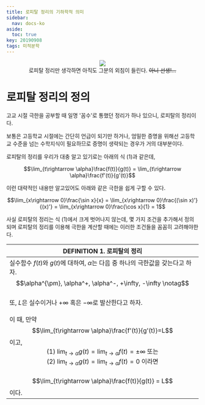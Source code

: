 ```yaml
---
title: 로피탈 정리의 기하학적 의미
sidebar:
  nav: docs-ko
aside:
  toc: true
key: 20190908
tags: 미적분학
---
```


<p align = "center">
  <img src = "https://data.ygosu.com/upload_files/board_study/240555/574b096040ae3.jpg">
  <br>
  로피탈 정리만 생각하면 아직도 그분의 외침이 들린다. <del>아니 선생!...</del>
</p>

# 로피탈 정리의 정의

고교 시절 극한을 공부할 때 일명 '꼼수'로 통했던 정리가 하나 있으니, 로피탈의 정리이다.

보통은 고등학교 시절에는 간단히 언급이 되기만 하거나, 엄밀한 증명을 위해선 고등학교 수준을 넘는 수학지식이 필요하므로 증명이 생략되는 경우가 거의 대부분이다.

로피탈의 정리를 우리가 대충 알고 있기로는 아래의 식 (1)과 같은데,

$$\lim_{t\rightarrow \alpha}\frac{f(t)}{g(t)} = \lim_{t\rightarrow \alpha}\frac{f'(t)}{g'(t)}$$

이런 대략적인 내용만 알고있어도 아래와 같은 극한을 쉽게 구할 수 있다.

$$\lim_{x\rightarrow 0}\frac{\sin x}{x} = \lim_{x\rightarrow 0}\frac{(\sin x)'}{(x)'} = \lim_{x\rightarrow 0}\frac{\cos x}{1} = 1$$

사실 로피탈의 정리는 식 (1)에서 크게 벗어나지 않는데, 몇 가지 조건을 추가해서 정의되며 로피탈의 정리를 이용해 극한을 계산할 때에는 이러한 조건들을 꼼꼼히 고려해야한다.

| DEFINITION 1. 로피탈의 정리 |
| --------- |
|실수함수 $f(t)$와 $g(t)$에 대하여, $\alpha$는 다음 중 하나의 극한값을 갖는다고 하자. <br> <center>$$\alpha^{\pm}, \alpha^+, \alpha^-, +\infty, -\infty \notag$$</center><br> 또, $L$은 실수이거나 $+\infty$ 혹은 $-\infty$로 발산한다고 하자. <br><br> 이 때, 만약 <br><center>$$\lim_{t\rightarrow \alpha}\frac{f'(t)}{g'(t)}=L$$</center> 이고, <br> <center>$\text{(1) }\lim_{t\rightarrow \alpha}g(t) = \lim_{t\rightarrow \alpha}f(t) = \pm\infty$ 또는 <br> $\text{(2) }\lim_{t\rightarrow \alpha}g(t) = \lim_{t\rightarrow \alpha}f(t) = 0$ 이라면</center> <br> <center>$$\lim_{t\rightarrow \alpha}\frac{f(t)}{g(t)} = L$$</center> 이다.|
